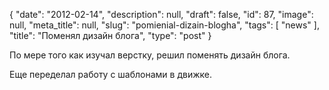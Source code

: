 {
    "date": "2012-02-14",
    "description": null,
    "draft": false,
    "id": 87,
    "image": null,
    "meta_title": null,
    "slug": "pomienial-dizain-blogha",
    "tags": [
        "news"
    ],
    "title": "Поменял дизайн блога",
    "type": "post"
}


По мере того как изучал верстку, решил поменять дизайн блога.

Еще переделал работу с шаблонами в движке.
